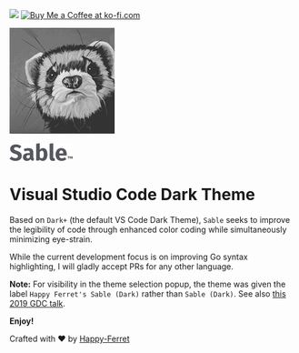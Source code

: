 [![](https://img.shields.io/badge/stability-unstable-yellow.svg?style=flat-square&logo=visual-studio-code)](https://github.com/Anima-OS/stabl-badges "Unstable: The API is in the process of settling, but has not yet had sufficient real-world testing to be considered stable. Backwards-compatibility will be maintained if reasonable. If we do have to make backwards-incompatible changes, we will not guarantee the module will go through the formal deprecation process.") <a href='https://ko-fi.com/W7W4WPGN' target='_blank'><img height='36' style='border:0px;height:28px;' src='https://az743702.vo.msecnd.net/cdn/kofi5.png?v=2' border='0' alt='Buy Me a Coffee at ko-fi.com' /></a>


![Logo](logo.png)


![Wordmark](wordmark.png)

Visual Studio Code Dark Theme
===
Based on ``Dark+`` (the default VS Code Dark Theme), ``Sable`` 
seeks to improve the legibility of code through
enhanced color coding while simultaneously minimizing eye-strain.

While the current development focus is on improving Go syntax highlighting,
I will gladly accept PRs for any other language.

**Note:** For visibility in the theme selection popup, the theme
was given the label ``Happy Ferret's Sable (Dark)`` rather than ``Sable (Dark)``. See also [this 2019 GDC talk](https://www.youtube.com/watch?v=N4UFC0y1tY0).

**Enjoy!**

Crafted with ❤ by [Happy-Ferret](https://happy-ferret.github.io/)